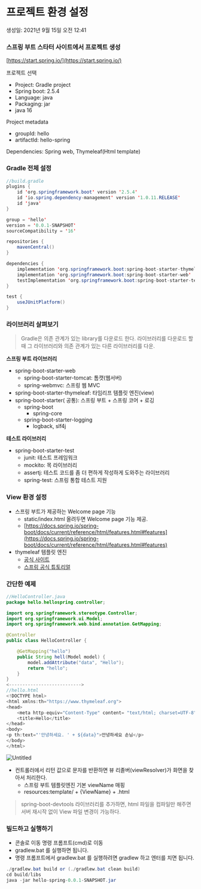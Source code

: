 # 프로젝트 환경 설정

생성일: 2021년 9월 15일 오전 12:41

### 스프링 부트 스타터 사이트에서 프로젝트 생성

[https://start.spring.io/](https://start.spring.io/)

프로젝트 선택

- Project: Gradle project
- Spring boot: 2.5.4
- Language: java
- Packaging: jar
- java 16

Project metadata

- groupId: hello
- artifactId: hello-spring

Dependencies: Spring web, Thymeleaf(Html template)

### Gradle 전체 설정

```java
//build.gradle
plugins {
	id 'org.springframework.boot' version '2.5.4'
	id 'io.spring.dependency-management' version '1.0.11.RELEASE'
	id 'java'
}

group = 'hello'
version = '0.0.1-SNAPSHOT'
sourceCompatibility = '16'

repositories {
	mavenCentral()
}

dependencies {
	implementation 'org.springframework.boot:spring-boot-starter-thymeleaf'
	implementation 'org.springframework.boot:spring-boot-starter-web'
	testImplementation 'org.springframework.boot:spring-boot-starter-test'
}

test {
	useJUnitPlatform()
}
```

### 라이브러리 살펴보기

> Gradle은 의존 관계가 있는 library를 다운로드 한다. 라이브러리를 다운로드 할 때 그 라이브러리와 의존 관계가 있는 다른 라이브러리를 다운.

**스프링 부트 라이브러리**

- spring-boot-starter-web
    - spring-boot-starter-tomcat: 톰캣(웹서버)
    - spring-webmvc: 스프링 웹 MVC
- spring-boot-starter-thymeleaf: 타임리프 템플릿 엔진(view)
- spring-boot-starter( 공통): 스프링 부트 + 스프링 코어 + 로깅
    - spring-boot
        - spring-core
    - spring-boot-starter-logging
        - logback, slf4j

**테스트 라이브러리**

- spring-boot-starter-test
    - junit: 테스트 프레임워크
    - mockito: 목 라이브러리
    - assertj: 테스트 코드를 좀 더 편하게 작성하게 도와주는 라이브러리
    - spring-test: 스프링 통합 테스트 지원

### View 환경 설정

- 스프링 부트가 제공하는 Welcome page 기능
    - static/index.html 올려두면 Welcome page 기능 제공.
    - [https://docs.spring.io/spring-boot/docs/current/reference/html/features.html#features](https://docs.spring.io/spring-boot/docs/current/reference/html/features.html#features)
- thymeleaf 템플릿 엔진
    - [공식 사이트](https://www.thymeleaf.org/)
    - [스프링 공식 튜토리얼](https://spring.io/guides/gs/serving-web-content/)

### 간단한 예제

```java
//HelloController.java
package hello.hellospring.controller;

import org.springframework.stereotype.Controller;
import org.springframework.ui.Model;
import org.springframework.web.bind.annotation.GetMapping;

@Controller
public class HelloController {

    @GetMapping("hello")
    public String hell(Model model) {
        model.addAttribute("data", "Hello");
        return "hello";
    }
}
<--------------------------->
//hello.html
<!DOCTYPE html>
<html xmlns:th="https://www.thymeleaf.org">
<head>
    <meta http-equiv="Content-Type" content= "text/html; charset=UTF-8">
    <title>Hello</title>
</head>
<body>
<p th:text="'안녕하세요. ' + ${data}">안녕하세요 손님</p>
</body>
</html>
```

![Untitled](%E1%84%91%E1%85%B3%E1%84%85%E1%85%A9%E1%84%8C%E1%85%A6%E1%86%A8%E1%84%90%E1%85%B3%20%E1%84%92%E1%85%AA%E1%86%AB%E1%84%80%E1%85%A7%E1%86%BC%20%E1%84%89%E1%85%A5%E1%86%AF%E1%84%8C%E1%85%A5%E1%86%BC%20c9784e25f4e94442859fe7345115ca18/Untitled.png)

- 컨트롤러에서 리턴 값으로 문자를 반환하면 뷰 리졸버(viewResolver)가 화면을 찾아서 처리한다.
    - 스프링 부트 템플릿엔진 기본 viewName 매핑
    - resources:template/ + {ViewName} + .html

> spring-boot-devtools 라이브러리를 추가하면, html 파일을 컴파일만 해주면 서버 재시작 없이 View 파일 변경이 가능하다.

### 빌드하고 실행하기

- 콘솔로 이동 명령 프롬프트(cmd)로 이동
- gradlew.bat 를 실행하면 됩니다.
- 명령 프롬프트에서 gradlew.bat 를 실행하려면 gradlew 하고 엔터를 치면 됩니다.

```java
./gradlew.bat build or (./gradlew.bat clean build)
cd build/libs
java -jar hello-spring-0.0.1-SNAPSHOT.jar
```